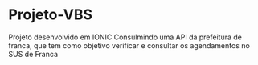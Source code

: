# Projeto-VBS
Projeto desenvolvido em IONIC Consulmindo uma API da prefeitura de franca, que tem como objetivo verificar e consultar os agendamentos no SUS de Franca
